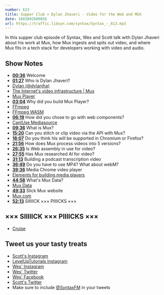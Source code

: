 ```yaml
---
number: 613
title: Supper Club × Dylan Jhaveri - Video for the Web and MUX
date: 1683892800856
url: https://traffic.libsyn.com/syntax/Syntax_-_613.mp3
---
```


In this supper club episode of Syntax, Wes and Scott talk with Dylan Jhaveri about his work at Mux, how Mux ingests and spits out video, and where Mux fits in a tech stack for developers working with video and audio.

## Show Notes

* **[00:36](#t=00:36)** Welcome
* **[01:27](#t=01:27)** Who is Dylan Jhaveri?
* [Dylan (@dylanjha)](https://twitter.com/dylanjha)
* [The Internet's video infrastructure | Mux](https://www.mux.com/)
* [Mux Player](https://www.mux.com/player)
* **[03:04](#t=03:04)** Why did you build Mux Player?
* [FFmpeg](https://ffmpeg.org/)
* [FFmpeg WASM](https://ffmpegwasm.netlify.app/)
* **[06:19](#t=06:19)** How did you chose to go with web components?
* [CanIUse Mediasource](https://caniuse.com/mediasource)
* **[09:36](#t=09:36)** What is Mux?
* **[15:20](#t=15:20)** Can you stitch or clip video via the API with Mux?
* **[18:07](#t=18:07)** Do you think hls will be supported in Chromium or Firefox?
* **[21:56](#t=21:56)** How does Mux process videos into 5 versions?
* **[26:35](#t=26:35)** Is Web assembly in use for video?
* **[27:55](#t=27:55)** Has Mux researched AI for video?
* **[31:13](#t=31:13)** Building a podcast transcription video
* **[36:49](#t=36:49)** Do you have to use MP4? What about webM?
* **[39:36](#t=39:36)** Media Chrome video player
* [Elements for building media players](https://www.media-chrome.org)
* **[44:58](#t=44:58)** What's Mux Data?
* [Mux Data](https://www.mux.com/data)
* **[49:33](#t=49:33)** Slick Mux website
* [Mux.com](https://www.mux.com)
* **[52:13](#t=52:13)** SIIIIICK ××× PIIIICKS ×××

## ××× SIIIIICK ××× PIIIICKS ×××

* [Cruise](https://getcruise.com)

## Tweet us your tasty treats

* [Scott's Instagram](https://www.instagram.com/stolinski/)
* [LevelUpTutorials Instagram](https://www.instagram.com/LevelUpTutorials/)
* [Wes' Instagram](https://www.instagram.com/wesbos/)
* [Wes' Twitter](https://twitter.com/wesbos)
* [Wes' Facebook](https://www.facebook.com/wesbos.developer)
* [Scott's Twitter](https://twitter.com/stolinski)
* Make sure to include [@SyntaxFM](https://twitter.com/SyntaxFM) in your tweets
